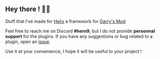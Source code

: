 ## Hey there ! 🙋‍♂️

Stuff that I've made for [Helix](https://github.com/NebulousCloud/helix) a framework for [Garry's Mod](https://steamcommunity.com/app/4000/).

Feel free to reach me on Discord **#hern9**, but I do not provide __personnal support__ for the plugins.
If you have any suggestions or bug related to a plugin, open an [issue](https://github.com/Biscorn/helix-plugins/issues).

Use it at your convenience, I hope it will be useful to your project !
